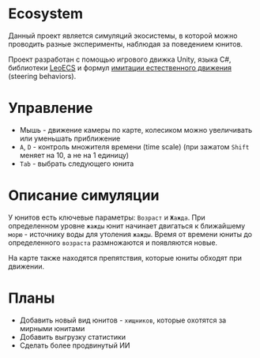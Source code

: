 # Ecosystem
Данный проект является симуляций экосистемы, в которой можно проводить разные эксперименты, наблюдая за поведением юнитов.

Проект разработан с помощью игрового движка Unity, языка C#, библиотеки [LeoECS](https://github.com/Leopotam/ecs) и формул [имитации естественного движения](https://habr.com/ru/articles/358366/) (steering behaviors).

# Управление
- Мышь - движение камеры по карте, колесиком можно увеличивать или уменьшать приближение
- ``A``, ``D`` - контроль множителя времени (time scale) (при зажатом ``Shift`` меняет на 10, а не на 1 единицу)
- ``Tab`` - выбрать следующего юнита

# Описание симуляции
У юнитов есть ключевые параметры: ``Возраст`` и ``Жажда``. При определенном уровне ``жажды`` юнит начинает двигаться к ближайшему ``морю`` - источнику воды для утоления ``жажды``.
Время от времени юниты до определенного ``возраста`` размножаются и появляются новые.

На карте также находятся препятствия, которые юниты обходят при движении.

# Планы
- Добавить новый вид юнитов - ``хищников``, которые охотятся за мирными юнитами
- Добавить выгрузку статистики
- Сделать более продвинутый ИИ

